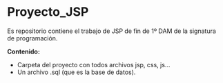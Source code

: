 # Proyecto_JSP

Es repositorio contiene el trabajo de JSP de fin de 1º DAM de la signatura de programación.

<b>Contenido:</b>

- Carpeta del proyecto con todos archivos jsp, css, js...
- Un archivo .sql (que es la base de datos).
